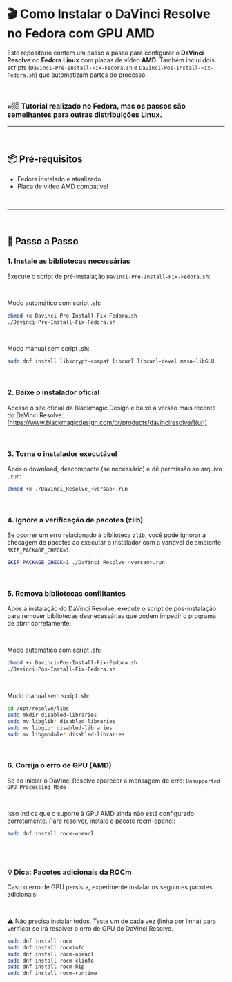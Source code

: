 # 🎬 Como Instalar o DaVinci Resolve no Fedora com GPU AMD

Este repositório contém um passo a passo para configurar o **DaVinci Resolve** no **Fedora Linux** com placas de vídeo **AMD**. Também inclui dois scripts (`Davinci-Pre-Install-Fix-Fedora.sh` e `Davinci-Pos-Install-Fix-Fedora.sh`) que automatizam partes do processo.

<br>

### 👉🏼 Tutorial realizado no Fedora, mas os passos são semelhantes para outras distribuições Linux.
---

<br>

## 📦 Pré-requisitos

- Fedora instalado e atualizado  
- Placa de vídeo AMD compatível  

<br>

---

<br>

## 🚀 Passo a Passo

### 1. Instale as bibliotecas necessárias

Execute o script de pré-instalação `Davinci-Pre-Install-Fix-Fedora.sh`:

<br>

Modo automático com script .sh:
```bash
chmod +x Davinci-Pre-Install-Fix-Fedora.sh
./Davinci-Pre-Install-Fix-Fedora.sh
```

<br>

Modo manual sem script .sh:
```bash
sudo dnf install libxcrypt-compat libcurl libcurl-devel mesa-libGLU
```

<br>

### 2. Baixe o instalador oficial

Acesse o site oficial da Blackmagic Design e baixe a versão mais recente do DaVinci Resolve:  
[https://www.blackmagicdesign.com/br/products/davinciresolve/](url)

<br>

### 3. Torne o instalador executável

Após o download, descompacte (se necessário) e dê permissão ao arquivo `.run`:

```bash
chmod +x ./DaVinci_Resolve_<versao>.run
```

<br>

### 4. Ignore a verificação de pacotes (zlib)

Se ocorrer um erro relacionado à biblioteca `zlib`, você pode ignorar a checagem de pacotes ao executar o instalador com a variável de ambiente `SKIP_PACKAGE_CHECK=1`:

```bash
SKIP_PACKAGE_CHECK=1 ./DaVinci_Resolve_<versao>.run
```

<br>

### 5. Remova bibliotecas conflitantes

Após a instalação do DaVinci Resolve, execute o script de pós-instalação para remover bibliotecas desnecessárias que podem impedir o programa de abrir corretamente:

<br>

Modo automático com script .sh:
```bash
chmod +x Davinci-Pos-Install-Fix-Fedora.sh
./Davinci-Pos-Install-Fix-Fedora.sh
```

<br>

Modo manual sem script .sh:
```bash
cd /opt/resolve/libs
sudo mkdir disabled-libraries
sudo mv libglib* disabled-libraries
sudo mv libgio* disabled-libraries
sudo mv libgmodule* disabled-libraries
```

<br>

### 6. Corrija o erro de GPU (AMD)

Se ao iniciar o DaVinci Resolve aparecer a mensagem de erro: `Unsupported GPU Processing Mode`  

<br>

Isso indica que o suporte à GPU AMD ainda não está configurado corretamente. Para resolver, instale o pacote rocm-opencl:  

```bash
sudo dnf install rocm-opencl
```

<br>
<br>


### 💡 Dica: Pacotes adicionais da ROCm
Caso o erro de GPU persista, experimente instalar os seguintes pacotes adicionais:

<br>

⚠️ Não precisa instalar todos. Teste um de cada vez (linha por linha) para verificar se irá resolver o erro de GPU do DaVinci Resolve.
```bash
sudo dnf install rocm
sudo dnf install rocminfo
sudo dnf install rocm-opencl
sudo dnf install rocm-clinfo
sudo dnf install rocm-hip
sudo dnf install rocm-runtime
```
